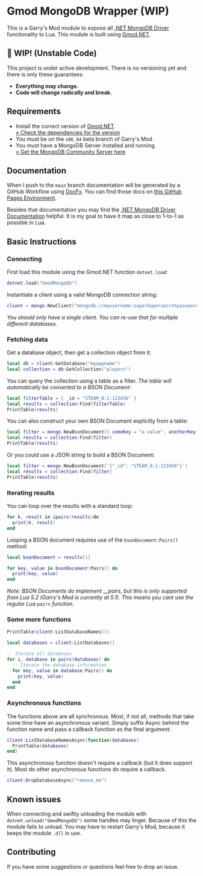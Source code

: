 # Gmod MongoDB Wrapper (WIP)

This is a Garry's Mod module to expose all [.NET MongoDB Driver](https://docs.mongodb.com/drivers/csharp/) functionality to Lua. This module is built using [Gmod.NET](https://github.com/GmodNET/GmodDotNet).

## 🚧 WIP! (Unstable Code)
This project is under active development. There is no versioning yet and there is only these guarantees:
* **Everything may change.**
* **Code will change radically and break.**

## Requirements

* Install the correct version of [Gmod.NET](https://github.com/GmodNET/GmodDotNet).    
    [&raquo; Check the dependencies for the version](https://github.com/luttje/gmod-net-mongodb/network/dependencies)
* You must be on the `x86_64` beta branch of Garry's Mod.
* You must have a MongoDB Server installed and running.    
    [&raquo; Get the MongoDB Community Server here](https://www.mongodb.com/try/download/community)

## Documentation

When I push to the `main` branch documentation will be generated by a GitHub Workflow using [DocFx](https://dotnet.github.io/docfx/). You can find those docs on [this GitHub Pages Environment](https://luttje.github.io/gmod-net-mongodb/).

Besides that documentation you may find the [.NET MongoDB Driver Documentation](https://mongodb.github.io/mongo-csharp-driver/2.12/reference/) helpful. It is my goal to have it map as close to 1-to-1 as possible in Lua.

## Basic Instructions

### Connecting
First load this module using the Gmod&period;NET function `dotnet.load`:
```lua
dotnet.load("GmodMongoDb")
```

Instantiate a client using a valid MongoDB connection string:
```lua
client = mongo.NewClient("mongodb://myusername:superdupersecretpassword@127.0.0.1:27017/myappname?retryWrites=true&w=majority")
```
*You should only have a single client. You can re-use that for multiple different databases.*

### Fetching data
Get a database object, then get a collection object from it:
```lua
local db = client:GetDatabase("myappname")
local collection = db:GetCollection("players")
```

You can query the collection using a table as a filter. *The table will automatically be converted to a BSON Document*:
```lua
local filterTable = { _id = "STEAM_0:1:123456" }
local results = collection:Find(filterTable)
PrintTable(results)
```

You can also construct your own BSON Document explicitly from a table:
```lua
local filter = mongo.NewBsonDocument({ someKey = "a value", anotherKey = "another value" })
local results = collection:Find(filter)
PrintTable(results)
```

Or you could use a JSON string to build a BSON Document:
```lua
local filter = mongo.NewBsonDocument('{"_id": "STEAM_0:1:123456"}')
local results = collection:Find(filter)
PrintTable(results)
```

### Iterating results
You can loop over the results with a standard loop:
```lua
for k, result in ipairs(results)do
  print(k, result)
end
```

Looping a BSON document requires use of the `bsonDocument:Pairs()` method:
```lua
local bsonDocument = results[1]

for key, value in bsonDocument:Pairs() do
  print(key, value)
end
```
*Note: BSON Documents do implement __pairs, but this is only supported from Lua 5.2 (Garry's Mod is currently at 5.1). This means you cant use the regular Lua `pairs` function.*

### Some more functions
```lua
PrintTable(client:ListDatabaseNames())
```

```lua
local databases = client:ListDatabases()

-- Iterate all databases
for i, database in pairs(databases) do
  -- Iterate the database information
  for key, value in database:Pairs() do
    print(key, value)
  end
end
```

### Asynchronous functions
The functions above are all synchronous. Most, if not all, methods that take some time have an asynchronous variant. Simply suffix Async behind the function name and pass a callback function as the final argument:
```lua
client:ListDatabaseNamesAsync(function(databases)
  PrintTable(databases)
end)
```

This asynchronous function doesn't require a callback (but it does support it). Most do other  asynchronous functions do require a callback.
```lua
client:DropDatabaseAsync("remove_me")
```

## Known issues

When connecting and swiftly unloading the module with `dotnet.unload("GmodMongoDb")` some handles may linger. Because of this the module fails to unload. You may have to restart Garry's Mod, because it keeps the module `.dll` in use.

## Contributing

If you have some suggestions or questions feel free to drop an issue.
